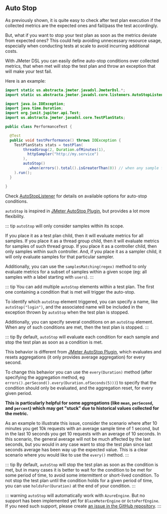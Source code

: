 ## Auto Stop

As previously shown, it is quite easy to check after test plan execution if the collected metrics are the expected ones and fail/pass the test accordingly.

But, what if you want to stop your test plan as soon as the metrics deviate from expected ones? This could help avoiding unnecessary resource usage, especially when conducting tests at scale to avoid incurring additional costs.

With JMeter DSL you can easily define auto-stop conditions over collected metrics, that when met will stop the test plan and throw an exception that will make your test fail.

Here is an example:

```java
import static us.abstracta.jmeter.javadsl.JmeterDsl.*;
import static us.abstracta.jmeter.javadsl.core.listeners.AutoStopListener.AutoStopCondition.*;

import java.io.IOException;
import java.time.Duration;
import org.junit.jupiter.api.Test;
import us.abstracta.jmeter.javadsl.core.TestPlanStats;

public class PerformanceTest {

  @Test
  public void testPerformance() throws IOException {
    TestPlanStats stats = testPlan(
        threadGroup(2, Duration.ofMinutes(1),
          httpSampler("http://my.service")
        ),
        autoStop()
          .when(errors().total().isGreaterThan(0)) // when any sample fails, then test plan will stop and an exception will be thrown pointing to this condition.
    ).run();
  }

}

```

Check [AutoStopListener](/jmeter-java-dsl/src/main/java/us/abstracta/jmeter/javadsl/core/listeners/AutoStopListener.java) for details on available options for auto-stop conditions.

`autoStop` is inspired in [JMeter AutoStop Plugin](https://jmeter-plugins.org/wiki/AutoStop/), but provides a lot more flexibility.

::: tip
`autoStop` will only consider samples within its scope. 

If you place it as a test plan child, then it will evaluate metrics for all samples. If you place it as a thread group child, then it will evaluate metrics for samples of such thread group. If you place it as a controller child, then only samples within such controller. And, if you place it as a sampler child, it will only evaluate samples for that particular sampler.

Additionally, you can use the `samplesMatching(regex)` method to only evaluate metrics for a subset of samples within a given scope (eg: all samples with a label starting with `users`). 
:::

::: tip
You can add multiple `autoStop` elements within a test plan. The first one containing a condition that is met will trigger the auto-stop.

To identify which `autoStop` element triggered, you can specify a name, like `autoStop("login")`, and the associated name will be included in the exception thrown by `autoStop` when the test plan is stopped.

Additionally, you can specify several conditions on an `autoStop` element. When any of such conditions are met, then the test plan is stopped.
:::

::: tip
By default, `autoStop` will evaluate each condition for each sample and stop the test plan as soon as a condition is met.

This behavior is different from [JMeter AutoStop Plugin](https://jmeter-plugins.org/wiki/AutoStop/), which evaluates and resets aggregations (it only provides average aggregation) for every second. 

To change this behavior you can use the `every(Duration)` method (after specifying the aggregation method, eg `errors().perSecond().every(Duration.ofSeconds(5)))`) to specify that the condition should only be evaluated, and the aggregation reset, for every given period. 

**This is particularly helpful for some aggregations (like `mean`, `perSecond`, and `percent`) which may get "stuck" due to historical values collected for the metric.**

As an example to illustrate this issue, consider the scenario where after 10 minutes you get 10k requests with an average sample time of 1 second, but in the last 10 seconds you get 10 requests with an average of 10 seconds. In this scenario, the general average will not be much affected by the last seconds, but you would in any case want to stop the test plan since last seconds average has been way up the expected value. This is a clear scenario where you would like to use the `every()` method.
:::

::: tip
By default, `autoStop` will stop the test plan as soon as the condition is met, but in many cases it is better to wait for the condition to be met for some period of time, to avoid some intermittent or short-lived condition. To not stop the test plan until the condition holds for a given period of time, you can use `holdsFor(Duration)` at the end of your condition. 
:::

::: warning
`autoStop` will automatically work with `AzureEngine`. But no support has been implemented yet for `BlazeMeterEngine` or `OctoPerfEngine`. If you need such support, please create [an issue in the GitHub repository](https://github.com/abstracta/jmeter-java-dsl/issues).
:::
